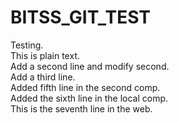 # BITSS_GIT_TEST
Testing.     
This is plain text.  
Add a second line and modify second.  
Add a third line.  
Added fifth line in the second comp.  
Added the sixth line in the local comp.  
This is the seventh line in the web.  

